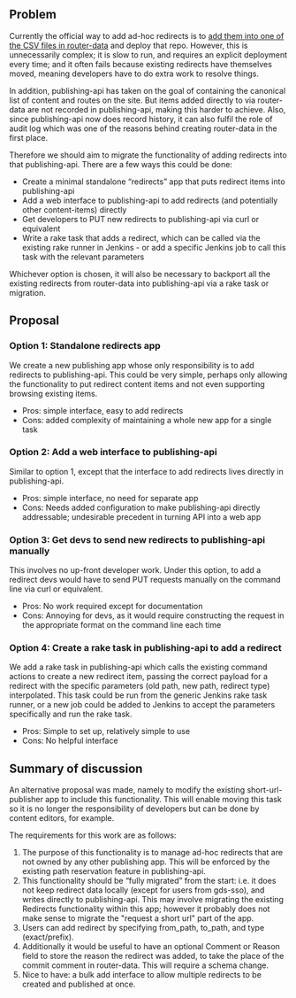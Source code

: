 ## Problem

Currently the official way to add ad-hoc redirects is to [add them into one of
the CSV files in router-data][router-data] and deploy that repo. However, this
is unnecessarily complex; it is slow to run, and requires an explicit
deployment every time; and it often fails because existing redirects have
themselves moved, meaning developers have to do extra work to resolve things.

[router-data]: https://github.digital.cabinet-office.gov.uk/gds/router-data

In addition, publishing-api has taken on the goal of containing the canonical
list of content and routes on the site. But items added directly to via
router-data are not recorded in publishing-api, making this harder to achieve.
Also, since publishing-api now does record history, it can also fulfil the role
of audit log which was one of the reasons behind creating router-data in the
first place.

Therefore we should aim to migrate the functionality of adding redirects into
that publishing-api. There are a few ways this could be done:

- Create a minimal standalone “redirects” app that puts redirect items into
  publishing-api
- Add a web interface to publishing-api to add redirects (and potentially other
  content-items) directly
- Get developers to PUT new redirects to publishing-api via curl or equivalent
- Write a rake task that adds a redirect, which can be called via the existing
  rake runner in Jenkins - or add a specific Jenkins job to call this task with
  the relevant parameters

Whichever option is chosen, it will also be necessary to backport all the
existing redirects from router-data into publishing-api via a rake task or
migration.

## Proposal

### Option 1: Standalone redirects app

We create a new publishing app whose only responsibility is to add redirects to
publishing-api. This could be very simple, perhaps only allowing the
functionality to put redirect content items and not even supporting browsing
existing items.

- Pros: simple interface, easy to add redirects
- Cons: added complexity of maintaining a whole new app for a single task

### Option 2: Add a web interface to publishing-api

Similar to option 1, except that the interface to add redirects lives directly
in publishing-api.

- Pros: simple interface, no need for separate app
- Cons: Needs added configuration to make publishing-api directly addressable;
  undesirable precedent in turning API into a web app

### Option 3: Get devs to send new redirects to publishing-api manually

This involves no up-front developer work. Under this option, to add a redirect
devs would have to send PUT requests manually on the command line via curl or
equivalent.

- Pros: No work required except for documentation
- Cons: Annoying for devs, as it would require constructing the request in the
  appropriate format on the command line each time

### Option 4: Create a rake task in publishing-api to add a redirect

We add a rake task in publishing-api which calls the existing command actions
to create a new redirect item, passing the correct payload for a redirect with
the specific parameters (old path, new path, redirect type) interpolated. This
task could be run from the generic Jenkins rake task runner, or a new job could
be added to Jenkins to accept the parameters specifically and run the rake
task.

- Pros: Simple to set up, relatively simple to use
- Cons: No helpful interface

## Summary of discussion

An alternative proposal was made, namely to modify the existing
short-url-publisher app to include this functionality. This will enable moving
this task so it is no longer the responsibility of developers but can be done
by content editors, for example.

The requirements for this work are as follows:

1. The purpose of this functionality is to manage ad-hoc redirects that are not
   owned by any other publishing app. This will be enforced by the existing
   path reservation feature in publishing-api.
2. This functionality should be “fully migrated” from the start: i.e. it does
   not keep redirect data locally (except for users from gds-sso), and writes
   directly to publishing-api. This may involve migrating the existing
   Redirects functionality within this app; however it probably does not make
   sense to migrate the "request a short url" part of the app.
3. Users can add redirect by specifying from\_path, to\_path, and type
   (exact/prefix).
4. Additionally it would be useful to have an optional Comment or Reason field
   to store the reason the redirect was added, to take the place of the commit
   comment in router-data. This will require a schema change.
5. Nice to have: a bulk add interface to allow multiple redirects to be created
   and published at once.
